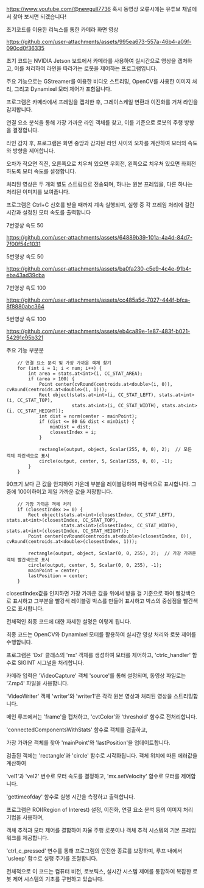 https://www.youtube.com/@newgull7736 혹시 동영상 오류시에는 유튜브 채널에서 찾아 보시면 되겠습니다!

초기코드를 이용한 리눅스를 통한 카메라 화면 영상

https://github.com/user-attachments/assets/995ea673-557a-46b4-a09f-090cd0f36335

초기 코드는 NVIDIA Jetson 보드에서 카메라를 사용하여 실시간으로 영상을 캡처하고, 이를 처리하여 라인을 따라가는 로봇을 제어하는 프로그램입니다. 

주요 기능으로는 GStreamer를 이용한 비디오 스트리밍, OpenCV를 사용한 이미지 처리, 그리고 Dynamixel 모터 제어가 포함됩니다. 

프로그램은 카메라에서 프레임을 캡처한 후, 그레이스케일 변환과 이진화를 거쳐 라인을 감지합니다. 

연결 요소 분석을 통해 가장 가까운 라인 객체를 찾고, 이를 기준으로 로봇의 주행 방향을 결정합니다.

라인 감지 후, 프로그램은 화면 중앙과 감지된 라인 사이의 오차를 계산하여 모터의 속도와 방향을 제어합니다. 

오차가 작으면 직진, 오른쪽으로 치우쳐 있으면 우회전, 왼쪽으로 치우쳐 있으면 좌회전하도록 모터 속도를 설정합니다. 

처리된 영상은 두 개의 별도 스트림으로 전송되며, 하나는 원본 프레임을, 다른 하나는 처리된 이미지를 보여줍니다. 

프로그램은 Ctrl+C 신호를 받을 때까지 계속 실행되며, 실행 중 각 프레임 처리에 걸린 시간과 설정된 모터 속도를 출력합니다

7번영상 속도 50

https://github.com/user-attachments/assets/64889b39-101a-4a4d-84d7-7f00f54c1031

5번영상 속도 50

https://github.com/user-attachments/assets/ba0fa230-c5e9-4c4e-91b4-eba43ad39cba

7번영상 속도 100

https://github.com/user-attachments/assets/cc485a5d-7027-444f-bfca-8f8880abc364


5번영상 속도 100


https://github.com/user-attachments/assets/eb4ca89e-1e87-483f-b021-54291e95b321

주요 기능 부분분




        // 연결 요소 분석 및 가장 가까운 객체 찾기
        for (int i = 1; i < num; i++) {
            int area = stats.at<int>(i, CC_STAT_AREA);
            if (area > 100) {
                Point center(cvRound(centroids.at<double>(i, 0)), cvRound(centroids.at<double>(i, 1)));
                Rect object(stats.at<int>(i, CC_STAT_LEFT), stats.at<int>(i, CC_STAT_TOP),
                            stats.at<int>(i, CC_STAT_WIDTH), stats.at<int>(i, CC_STAT_HEIGHT));
                int dist = norm(center - mainPoint);
                if (dist <= 80 && dist < minDist) {
                    minDist = dist;
                    closestIndex = i;
                }
                
                rectangle(output, object, Scalar(255, 0, 0), 2);  // 모든 객체 파란색으로 표시
                circle(output, center, 5, Scalar(255, 0, 0), -1);
            }
        }
90크기 보다 큰 값을 안지하여 가운데 부분을 레이블링하여 파랑색으로 표시합니다. 그중에 100이하이고 제일 가까운 값을 저장합니다.


        // 가장 가까운 객체 처리
        if (closestIndex >= 0) {
            Rect object(stats.at<int>(closestIndex, CC_STAT_LEFT), stats.at<int>(closestIndex, CC_STAT_TOP),
                        stats.at<int>(closestIndex, CC_STAT_WIDTH), stats.at<int>(closestIndex, CC_STAT_HEIGHT));
            Point center(cvRound(centroids.at<double>(closestIndex, 0)), cvRound(centroids.at<double>(closestIndex, 1)));
            
            rectangle(output, object, Scalar(0, 0, 255), 2);  // 가장 가까운 객체 빨간색으로 표시
            circle(output, center, 5, Scalar(0, 0, 255), -1);
            mainPoint = center;
            lastPosition = center;
        }

closestIndex값을 인지하면 가장 가까운 값을 위에서 받을 걸 기준으로 하여 빨강색으로 표시하고 그부분을 빨강색 레이블링 박스를 만들어 표시하고 박스의 중심점을 빨간색으로 표시합니다.


전체적인 최종 코드에 대한 자세한 설명은 이렇게 됩니다.

최종 코드는 OpenCV와 Dynamixel 모터를 활용하여 실시간 영상 처리와 로봇 제어를 수행합니다. 

프로그램은 'Dxl' 클래스의 'mx' 객체를 생성하여 모터를 제어하고, 'ctrlc_handler' 함수로 SIGINT 시그널을 처리합니다. 

카메라 입력은 'VideoCapture' 객체 'source'를 통해 설정되며, 동영상 파일로는 '7.mp4' 파일을 사용합니다. 

'VideoWriter' 객체 'writer'와 'writer1'은 각각 원본 영상과 처리된 영상을 스트리밍합니다. 

메인 루프에서는 'frame'을 캡처하고, 'cvtColor'와 'threshold' 함수로 전처리합니다. 

'connectedComponentsWithStats' 함수로 객체를 검출하고, 

가장 가까운 객체를 찾아 'mainPoint'와 'lastPosition'을 업데이트합니다.

검출된 객체는 'rectangle'과 'circle' 함수로 시각화됩니다. 객체 위치에 따른 에러값을 계산하여 

'vel1'과 'vel2' 변수로 모터 속도를 결정하고, 'mx.setVelocity' 함수로 모터를 제어합니다. 

'gettimeofday' 함수로 실행 시간을 측정하고 출력합니다. 

프로그램은 ROI(Region of Interest) 설정, 이진화, 연결 요소 분석 등의 이미지 처리 기법을 사용하며, 

객체 추적과 모터 제어를 결합하여 자율 주행 로봇이나 객체 추적 시스템의 기본 프레임워크를 제공합니다. 

'ctrl_c_pressed' 변수를 통해 프로그램의 안전한 종료를 보장하며, 루프 내에서 'usleep' 함수로 실행 주기를 조절합니다. 

전체적으로 이 코드는 컴퓨터 비전, 로보틱스, 실시간 시스템 제어를 통합하여 복잡한 로봇 제어 시스템의 기초를 구현하고 있습니다.
